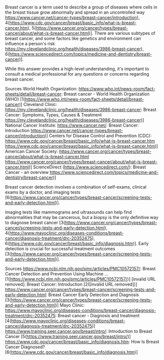 Breast cancer is a term used to describe a group of diseases where cells in the breast tissue grow abnormally and spread in an uncontrolled way https://www.cancer.net/cancer-types/breast-cancer/introduction), 4(https://www.cdc.gov/cancer/breast/basic_info/what-is-breast-cancer.htm), 5(https://www.cancer.org/cancer/types/breast-cancer/about/what-is-breast-cancer.html)]. There are various subtypes of breast cancer, and some factors like genetics and environment can influence a person's risk https://my.clevelandclinic.org/health/diseases/3986-breast-cancer), 6(https://www.sciencedirect.com/topics/medicine-and-dentistry/breast-cancer)].

While this answer provides a high-level understanding, it's important to consult a medical professional for any questions or concerns regarding breast cancer.

Sources
World Health Organization: https://www.who.int/news-room/fact-sheets/detail/breast-cancer: Breast cancer - World Health Organization (WHO) [1(https://www.who.int/news-room/fact-sheets/detail/breast-cancer)]
Cleveland Clinic: https://my.clevelandclinic.org/health/diseases/3986-breast-cancer: Breast Cancer: Symptoms, Types, Causes & Treatment https://my.clevelandclinic.org/health/diseases/3986-breast-cancer)]
National Cancer Institute: https://www.cancer.net/: Breast Cancer: Introduction https://www.cancer.net/cancer-types/breast-cancer/introduction)]
Centers for Disease Control and Prevention (CDC): https://www.cdc.gov/cancer/breast/basic_info/what-is-breast-cancer.htm https://www.cdc.gov/cancer/breast/basic_info/what-is-breast-cancer.htm)]
American Cancer Society: https://www.cancer.org/cancer/types/breast-cancer/about/what-is-breast-cancer.html https://www.cancer.org/cancer/types/breast-cancer/about/what-is-breast-cancer.html)]
ScienceDirect (https://www.sciencedirect.com/): Breast Cancer - an overview https://www.sciencedirect.com/topics/medicine-and-dentistry/breast-cancer)]

Breast cancer detection involves a combination of self-exams, clinical exams by a doctor, and imaging tests [6(https://www.cancer.org/cancer/types/breast-cancer/screening-tests-and-early-detection.html)].

Imaging tests like mammograms and ultrasounds can help find abnormalities that may be cancerous, but a biopsy is the only definitive way to diagnose breast cancer [3(https://www.cancer.org/cancer/types/breast-cancer/screening-tests-and-early-detection.html), 4(https://www.mayoclinic.org/diseases-conditions/breast-cancer/diagnosis-treatment/drc-20352475), 6(https://www.cdc.gov/cancer/breast/basic_info/diagnosis.htm)]. Early detection is crucial for successful treatment outcomes [3(https://www.cancer.org/cancer/types/breast-cancer/screening-tests-and-early-detection.html)].

Sources
https://www.ncbi.nlm.nih.gov/pmc/articles/PMC10572157/: Breast Cancer Detection and Prevention Using Machine ... [1(https://www.ncbi.nlm.nih.gov/pmc/articles/PMC10572157/)]
[invalid URL removed]: Breast Cancer: Introduction [2([invalid URL removed])]
https://www.cancer.org/cancer/types/breast-cancer/screening-tests-and-early-detection.html: Breast Cancer Early Detection and Diagnosis [3(https://www.cancer.org/cancer/types/breast-cancer/screening-tests-and-early-detection.html)]
Mayo Clinic: https://www.mayoclinic.org/diseases-conditions/breast-cancer/diagnosis-treatment/drc-20352475: Breast cancer - Diagnosis and treatment [4(https://www.mayoclinic.org/diseases-conditions/breast-cancer/diagnosis-treatment/drc-20352475)]
https://www.training.seer.cancer.gov/breast/intro/: Introduction to Breast Cancer [5(https://www.training.seer.cancer.gov/breast/intro/)]
https://www.cdc.gov/cancer/breast/basic_info/diagnosis.htm: How Is Breast Cancer Diagnosed? [6(https://www.cdc.gov/cancer/breast/basic_info/diagnosis.htm)]
